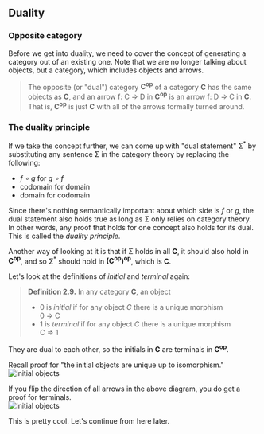 
## Duality

### Opposite category

Before we get into duality, we need to cover the concept of generating a category out of an existing one. Note that we are no longer talking about objects, but a category, which includes objects and arrows.

> The opposite (or "dual") category **C<sup>op</sup>** of a category **C** has the same objects as **C**, and an arrow f: C => D in **C<sup>op</sup>** is an arrow f: D => C in **C**. That is, **C<sup>op</sup>** is just **C** with all of the arrows formally turned around.

### The duality principle

If we take the concept further, we can come up with "dual statement" Σ<sup>*</sup> by substituting any sentence Σ in the category theory by replacing the following:

- *f ∘ g* for *g ∘ f*
- codomain for domain
- domain for codomain

Since there's nothing semantically important about which side is *f* or *g*, the dual statement also holds true as long as Σ only relies on category theory. In other words, any proof that holds for one concept also holds for its dual. This is called the *duality principle*.

Another way of looking at it is that if Σ holds in all **C**, it should also hold in **C<sup>op</sup>**, and so Σ<sup>*</sup> should hold in **(C<sup>op</sup>)<sup>op</sup>**, which is **C**.

Let's look at the definitions of *initial* and *terminal* again:

> **Definition 2.9.** In any category **C**, an object
> 
> - 0 is *initial* if for any object *C* there is a unique morphism<br> 0 => C
> - 1 is *terminal* if for any object *C* there is a unique morphism<br> C => 1

They are dual to each other, so the initials in **C** are terminals in **C<sup>op</sup>**.

Recall proof for "the initial objects are unique up to isomorphism."<br> ![initial objects](files/day20-e-initial-objects.png)

If you flip the direction of all arrows in the above diagram, you do get a proof for terminals.<br> ![initial objects](files/day20-f-terminal-objects.png)

This is pretty cool. Let's continue from here later.
